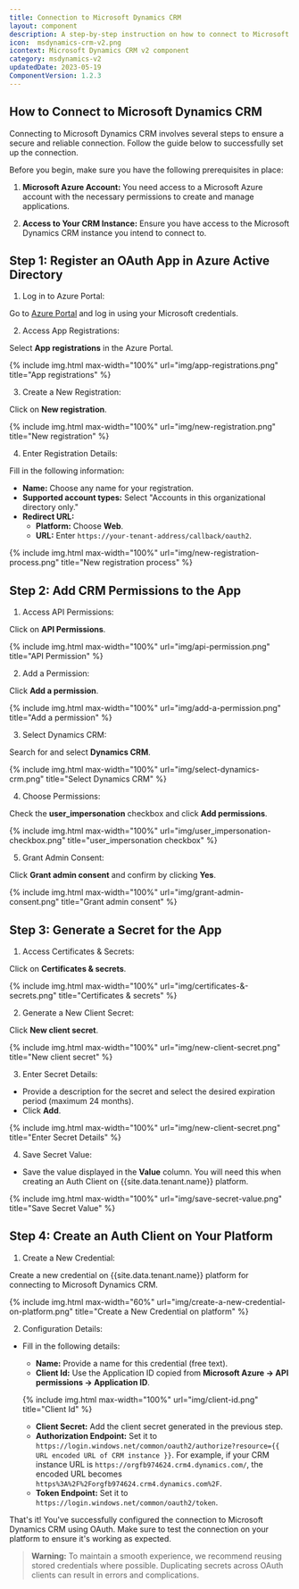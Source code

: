 ```yaml
---
title: Connection to Microsoft Dynamics CRM
layout: component
description: A step-by-step instruction on how to connect to Microsoft Dynamics CRM.
icon:  msdynamics-crm-v2.png
icontext: Microsoft Dynamics CRM v2 component
category: msdynamics-v2
updatedDate: 2023-05-19
ComponentVersion: 1.2.3
---
```


## How to Connect to Microsoft Dynamics CRM

Connecting to Microsoft Dynamics CRM involves several steps to ensure a secure and reliable connection. Follow the guide below to successfully set up the connection.

Before you begin, make sure you have the following prerequisites in place:

1. **Microsoft Azure Account:** You need access to a Microsoft Azure account with the necessary permissions to create and manage applications.

2. **Access to Your CRM Instance:** Ensure you have access to the Microsoft Dynamics CRM instance you intend to connect to.

## Step 1: Register an OAuth App in Azure Active Directory

1. Log in to Azure Portal:

Go to [Azure Portal](https://portal.azure.com/) and log in using your Microsoft credentials.

2. Access App Registrations:

Select **App registrations** in the Azure Portal.

{% include img.html max-width="100%" url="img/app-registrations.png" title="App registrations" %}

3. Create a New Registration:

Click on **New registration**.

{% include img.html max-width="100%" url="img/new-registration.png" title="New registration" %}

4. Enter Registration Details:

Fill in the following information:

* **Name:** Choose any name for your registration.
* **Supported account types:** Select "Accounts in this organizational directory only."
* **Redirect URL:**
  * **Platform:** Choose **Web**.
  * **URL:** Enter `https://your-tenant-address/callback/oauth2`.

{% include img.html max-width="100%" url="img/new-registration-process.png" title="New registration process" %}

## Step 2: Add CRM Permissions to the App

1. Access API Permissions:

Click on **API Permissions**.

{% include img.html max-width="100%" url="img/api-permission.png" title="API Permission" %}

2. Add a Permission:

Click **Add a permission**.

{% include img.html max-width="100%" url="img/add-a-permission.png" title="Add a permission" %}

3. Select Dynamics CRM:

Search for and select **Dynamics CRM**.

{% include img.html max-width="100%" url="img/select-dynamics-crm.png" title="Select Dynamics CRM" %}

4. Choose Permissions:

Check the **user_impersonation** checkbox and click **Add permissions**.

{% include img.html max-width="100%" url="img/user_impersonation-checkbox.png" title="user_impersonation checkbox" %}

5. Grant Admin Consent:

Click **Grant admin consent** and confirm by clicking **Yes**.

{% include img.html max-width="100%" url="img/grant-admin-consent.png" title="Grant admin consent" %}

## Step 3: Generate a Secret for the App

1. Access Certificates & Secrets:

Click on **Certificates & secrets**.

{% include img.html max-width="100%" url="img/certificates-&-secrets.png" title="Certificates & secrets" %}

2. Generate a New Client Secret:

Click **New client secret**.

{% include img.html max-width="100%" url="img/new-client-secret.png" title="New client secret" %}

3. Enter Secret Details:

* Provide a description for the secret and select the desired expiration period (maximum 24 months).
* Click **Add**.

{% include img.html max-width="100%" url="img/new-client-secret.png" title="Enter Secret Details" %}

4. Save Secret Value:

* Save the value displayed in the **Value** column. You will need this when creating an Auth Client on {{site.data.tenant.name}} platform.

{% include img.html max-width="100%" url="img/save-secret-value.png" title="Save Secret Value" %}

## Step 4: Create an Auth Client on Your Platform

1. Create a New Credential:

Create a new credential on {{site.data.tenant.name}} platform for connecting to Microsoft Dynamics CRM.

{% include img.html max-width="60%" url="img/create-a-new-credential-on-platform.png" title="Create a New Credential on platform" %}

2. Configuration Details:

* Fill in the following details:
  * **Name:** Provide a name for this credential (free text).
  * **Client Id:** Use the Application ID copied from **Microsoft Azure -> API permissions -> Application ID**.

  {% include img.html max-width="100%" url="img/client-id.png" title="Client Id" %}

  * **Client Secret:** Add the client secret generated in the previous step.
  * **Authorization Endpoint:** Set it to `https://login.windows.net/common/oauth2/authorize?resource={{ URL encoded URL of CRM instance }}`. For example, if your CRM instance URL is `https://orgfb974624.crm4.dynamics.com/`, the encoded URL becomes `https%3A%2F%2Forgfb974624.crm4.dynamics.com%2F`.
  * **Token Endpoint:** Set it to `https://login.windows.net/common/oauth2/token`.

That's it! You've successfully configured the connection to Microsoft Dynamics CRM using OAuth. Make sure to test the connection on your platform to ensure it's working as expected.

>**Warning:** To maintain a smooth experience, we recommend reusing stored credentials where possible. Duplicating secrets across OAuth clients can result in errors and complications.
